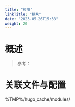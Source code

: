 ```yaml
---
title: "模块"
linkTitle: "模块"
date: "2023-05-26T15:33"
weight: 20
---
```


# 概述

> 参考：

# 关联文件与配置

%TMP%/hugo_cache/modules/